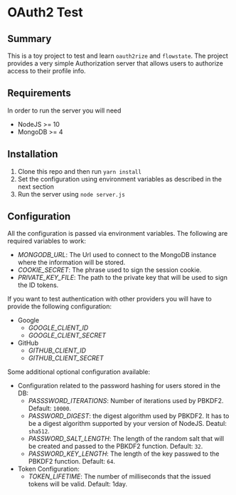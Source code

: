 # OAuth2 Test

## Summary
This is a toy project to test and learn `oauth2rize` and `flowstate`. The project provides a very simple Authorization server that allows users to authorize access to their profile info.

## Requirements
In order to run the server you will need

- NodeJS >= 10
- MongoDB >= 4

## Installation

1. Clone this repo and then run `yarn install`
1. Set the configuration using environment variables as described in the next section
1. Run the server using `node server.js`

## Configuration

All the configuration is passed via environment variables. The following are required variables to work:

- *MONGODB_URL*: The Url used to connect to the MongoDB instance where the information will be stored.
- *COOKIE_SECRET*: The phrase used to sign the session cookie.
- *PRIVATE_KEY_FILE*: The path to the private key that will be used to sign the ID tokens.

If you want to test authentication with other providers you will have to provide the following configuration:

- Google
  - *GOOGLE_CLIENT_ID*
  - *GOOGLE_CLIENT_SECRET*
- GitHub
  - *GITHUB_CLIENT_ID*
  - *GITHUB_CLIENT_SECRET*

Some additional optional configuration available:

- Configuration related to the password hashing for users stored in the DB:
  - *PASSSWORD_ITERATIONS*: Number of iterations used by PBKDF2. Default: `10000`.
  - *PASSWORD_DIGEST*: the digest algorithm used by PBKDF2. It has to be a digest algorithm supported by your version of NodeJS. Deatul: `sha512`.
  - *PASSWORD_SALT_LENGTH*: The length of the random salt that will be created and passed to the PBKDF2 function. Default: `32`.
  - *PASSWORD_KEY_LENGTH*: The length of the key passwed to the PBKDF2 function. Default: `64`.
- Token Configuration:
  - *TOKEN_LIFETIME*: The number of milliseconds that the issued tokens will be valid. Default: 1day.
